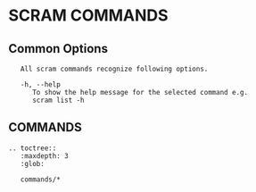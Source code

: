 # SCRAM COMMANDS

## Common Options

       All scram commands recognize following options.

       -h, --help
          To show the help message for the selected command e.g.
          scram list -h

## COMMANDS

<!--- This will include toctree as it was .rst document -->

```eval_rst
.. toctree::
   :maxdepth: 3
   :glob:

   commands/*
```